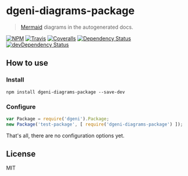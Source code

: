 # dgeni-diagrams-package
> [Mermaid](http://knsv.github.io/mermaid) diagrams in the autogenerated docs.

[![NPM](https://img.shields.io/npm/v/dgeni-diagrams-package.svg)](https://www.npmjs.com/package/dgeni-diagrams-package)
[![Travis](https://img.shields.io/travis/wingedfox/dgeni-diagrams-package.svg)](https://travis-ci.org/wingedfox/dgeni-diagrams-package)
[![Coveralls](https://img.shields.io/coveralls/wingedfox/dgeni-diagrams-package.svg)](https://coveralls.io/github/wingedfox/dgeni-diagrams-package)
[![Dependency Status](https://david-dm.org/wingedfox/dgeni-diagrams-package.svg)](https://david-dm.org/wingedfox/dgeni-diagrams-package)
[![devDependency Status](https://david-dm.org/wingedfox/dgeni-diagrams-package/dev-status.svg)](https://david-dm.org/wingedfox/dgeni-diagrams-package#info=devDependencies)

## How to use
### Install
```
npm install dgeni-diagrams-package --save-dev
```

### Configure
```js
var Package = require('dgeni').Package;
new Package('test-package', [ require('dgeni-diagrams-package') ]);
```

That's all, there are no configuration options yet.

## License
MIT
